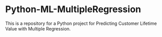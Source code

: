 # Python-ML-MultipleRegression
This is a repository for a Python project for Predicting Customer Lifetime Value with Multiple Regression. 
